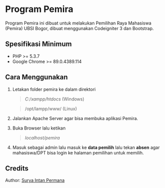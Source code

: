 # Program Pemira

Program Pemira ini dibuat untuk melakukan Pemilihan Raya Mahasiswa (Pemira) UBSI Bogor, dibuat menggunakan Codeigniter 3 dan Bootstrap.

## Spesifikasi Minimum

- PHP >= 5.3.7
- Google Chrome >= 89.0.4389.114

## Cara Menggunakan

1. Letakan folder pemira ke dalam direktori

   > _C:/xampp/htdocs_ (Windows)

   > /opt/lampp/www/ (Linux)

2. Jalankan Apache Server agar bisa membuka aplikasi Pemira.
3. Buka Browser lalu ketikan
   > _localhost/pemira_
4. Masuk sebagai admin lalu masuk ke <b>data pemilih</b> lalu tekan <b>absen</b> agar mahasiswa/DPT bisa login ke halaman pemilihan untuk memilih.

## Credits

Author: [Surya Intan Permana](https://www.linkedin.com/in/surya-intan-permana-b60766214/ "Linkedin Surya Intan Permana")
